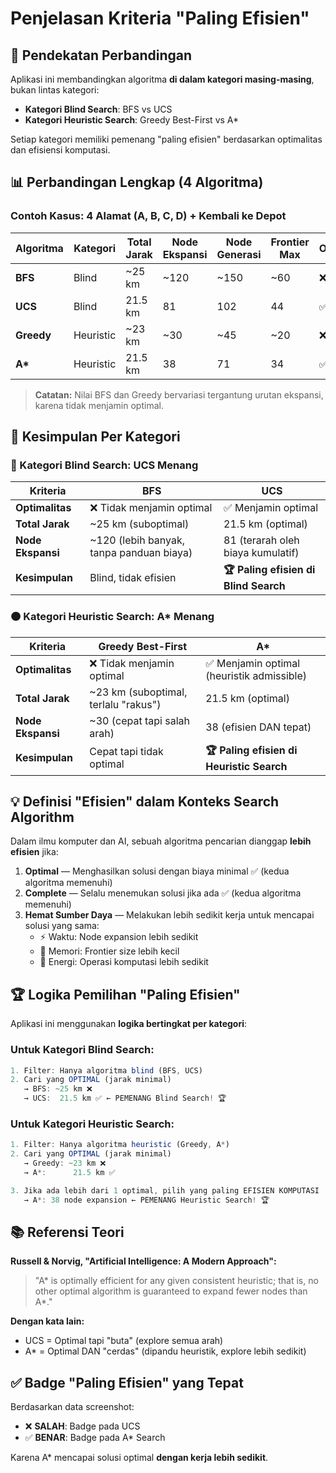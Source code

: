 # Penjelasan Kriteria "Paling Efisien"

## 🎯 Pendekatan Perbandingan

Aplikasi ini membandingkan algoritma **di dalam kategori masing-masing**, bukan lintas kategori:

- **Kategori Blind Search**: BFS vs UCS
- **Kategori Heuristic Search**: Greedy Best-First vs A\*

Setiap kategori memiliki pemenang "paling efisien" berdasarkan optimalitas dan efisiensi komputasi.

## 📊 Perbandingan Lengkap (4 Algoritma)

### Contoh Kasus: 4 Alamat (A, B, C, D) + Kembali ke Depot

| Algoritma  | Kategori  | Total Jarak | Node Ekspansi | Node Generasi | Frontier Max | Optimal? |
| ---------- | --------- | ----------- | ------------- | ------------- | ------------ | -------- |
| **BFS**    | Blind     | ~25 km      | ~120          | ~150          | ~60          | ❌       |
| **UCS**    | Blind     | 21.5 km     | 81            | 102           | 44           | ✅       |
| **Greedy** | Heuristic | ~23 km      | ~30           | ~45           | ~20          | ❌       |
| **A\***    | Heuristic | 21.5 km     | 38            | 71            | 34           | ✅       |

> **Catatan:** Nilai BFS dan Greedy bervariasi tergantung urutan ekspansi, karena tidak menjamin optimal.

## 🎯 Kesimpulan Per Kategori

### 🔵 Kategori Blind Search: **UCS Menang**

| Kriteria          | BFS                                      | UCS                                   |
| ----------------- | ---------------------------------------- | ------------------------------------- |
| **Optimalitas**   | ❌ Tidak menjamin optimal                | ✅ Menjamin optimal                   |
| **Total Jarak**   | ~25 km (suboptimal)                      | 21.5 km (optimal)                     |
| **Node Ekspansi** | ~120 (lebih banyak, tanpa panduan biaya) | 81 (terarah oleh biaya kumulatif)     |
| **Kesimpulan**    | Blind, tidak efisien                     | **🏆 Paling efisien di Blind Search** |

### 🟠 Kategori Heuristic Search: **A\* Menang**

| Kriteria          | Greedy Best-First                    | A\*                                        |
| ----------------- | ------------------------------------ | ------------------------------------------ |
| **Optimalitas**   | ❌ Tidak menjamin optimal            | ✅ Menjamin optimal (heuristik admissible) |
| **Total Jarak**   | ~23 km (suboptimal, terlalu "rakus") | 21.5 km (optimal)                          |
| **Node Ekspansi** | ~30 (cepat tapi salah arah)          | 38 (efisien DAN tepat)                     |
| **Kesimpulan**    | Cepat tapi tidak optimal             | **🏆 Paling efisien di Heuristic Search**  |

## 💡 Definisi "Efisien" dalam Konteks Search Algorithm

Dalam ilmu komputer dan AI, sebuah algoritma pencarian dianggap **lebih efisien** jika:

1. **Optimal** — Menghasilkan solusi dengan biaya minimal ✅ (kedua algoritma memenuhi)
2. **Complete** — Selalu menemukan solusi jika ada ✅ (kedua algoritma memenuhi)
3. **Hemat Sumber Daya** — Melakukan lebih sedikit kerja untuk mencapai solusi yang sama:
   - ⚡ Waktu: Node expansion lebih sedikit
   - 💾 Memori: Frontier size lebih kecil
   - 🔋 Energi: Operasi komputasi lebih sedikit

## 🏆 Logika Pemilihan "Paling Efisien"

Aplikasi ini menggunakan **logika bertingkat per kategori**:

### Untuk Kategori Blind Search:

```typescript
1. Filter: Hanya algoritma blind (BFS, UCS)
2. Cari yang OPTIMAL (jarak minimal)
   → BFS: ~25 km ❌
   → UCS:  21.5 km ✅ ← PEMENANG Blind Search! 🏆
```

### Untuk Kategori Heuristic Search:

```typescript
1. Filter: Hanya algoritma heuristic (Greedy, A*)
2. Cari yang OPTIMAL (jarak minimal)
   → Greedy: ~23 km ❌
   → A*:      21.5 km ✅

3. Jika ada lebih dari 1 optimal, pilih yang paling EFISIEN KOMPUTASI
   → A*: 38 node expansion ← PEMENANG Heuristic Search! 🏆
```

## 📚 Referensi Teori

**Russell & Norvig, "Artificial Intelligence: A Modern Approach":**

> "A* is optimally efficient for any given consistent heuristic; that is, no other optimal algorithm is guaranteed to expand fewer nodes than A*."

**Dengan kata lain:**

- UCS = Optimal tapi "buta" (explore semua arah)
- A\* = Optimal DAN "cerdas" (dipandu heuristik, explore lebih sedikit)

## ✅ Badge "Paling Efisien" yang Tepat

Berdasarkan data screenshot:

- ❌ **SALAH**: Badge pada UCS
- ✅ **BENAR**: Badge pada A\* Search

Karena A\* mencapai solusi optimal **dengan kerja lebih sedikit**.
